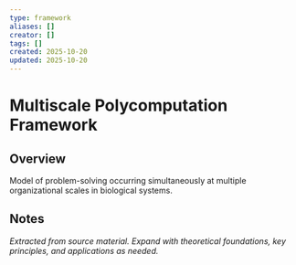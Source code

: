 ```yaml
---
type: framework
aliases: []
creator: []
tags: []
created: 2025-10-20
updated: 2025-10-20
---
```


# Multiscale Polycomputation Framework

## Overview

Model of problem-solving occurring simultaneously at multiple organizational scales in biological systems.

## Notes

*Extracted from source material. Expand with theoretical foundations, key principles, and applications as needed.*
